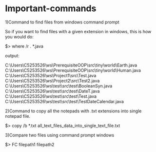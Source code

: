 # Important-commands

1)Command to find files from windows command prompt

So if you want to find files with a given extension in windows, this is how you would do:

$> where /r . *.java

output:

C:\Users\C5253526\ws\PrerequisiteOOP\src\tiny\world\Earth.java
C:\Users\C5253526\ws\PrerequisiteOOP\src\tiny\world\Human.java
C:\Users\C5253526\ws\Project1\src\Test.java
C:\Users\C5253526\ws\Project2\src\Test2.java
C:\Users\C5253526\ws\test\src\test\BooleanSyn.java
C:\Users\C5253526\ws\test\src\test\DateT.java
C:\Users\C5253526\ws\test\src\test\Test.java
C:\Users\C5253526\ws\test\src\test\TestDateCalendar.java


2)Command to copy all the notepads with .txt extensions into single notepad file.

$> copy /b *.txt all_text_files_data_into_single_text_file.txt


3)Compare two files using command prompt windows

$> FC filepath1 filepath2
